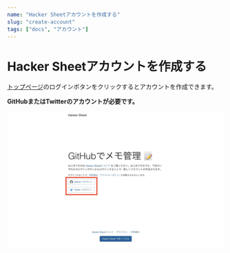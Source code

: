 ```yaml
---
name: "Hacker Sheetアカウントを作成する"
slug: "create-account"
tags: ["docs", "アカウント"]
---
```


# Hacker Sheetアカウントを作成する

[トップページ](https://hackersheet.com)のログインボタンをクリックするとアカウントを作成できます。

**GitHubまたはTwitterのアカウントが必要です。**

![](アカウント作成01.jpg)

